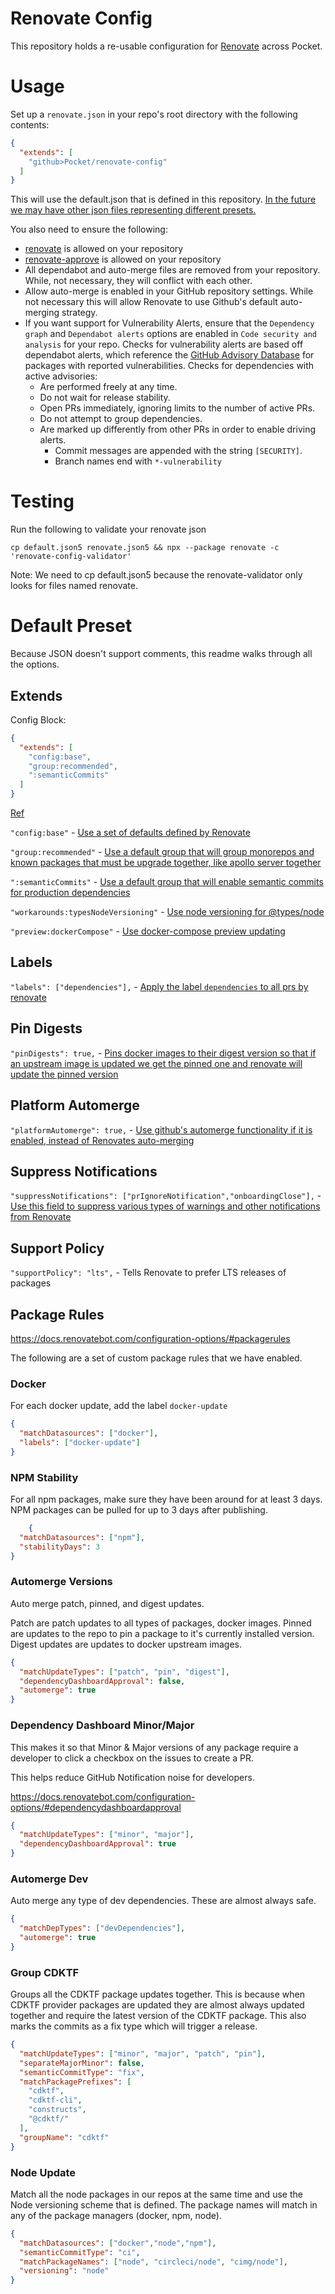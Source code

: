 # Renovate Config

This repository holds a re-usable configuration for [Renovate](https://www.whitesourcesoftware.com/free-developer-tools/renovate/) across Pocket.

# Usage 

Set up a `renovate.json` in your repo's root directory with the following contents:

```json
{
  "extends": [
    "github>Pocket/renovate-config"
  ]
}
```

This will use the default.json that is defined in this repository. [In the future we may have other json files representing different presets.](https://docs.renovatebot.com/config-presets/#github)

You also need to ensure the following:
* [renovate](https://github.com/apps/renovate) is allowed on your repository
* [renovate-approve](https://github.com/apps/renovate-approve) is allowed on your repository
* All dependabot and auto-merge files are removed from your repository. While, not necessary, they will conflict with each other.
* Allow auto-merge is enabled in your GitHub repository settings. While not necessary this will allow Renovate to use Github's default auto-merging strategy.
* If you want support for Vulnerability Alerts, ensure that the `Dependency graph` and `Dependabot alerts` options are enabled in `Code security and analysis` for your repo. Checks for vulnerability alerts are based off dependabot alerts, which reference the [GitHub Advisory Database](https://github.com/advisories) for packages with reported vulnerabilities. Checks for dependencies with active advisories:
  * Are performed freely at any time.
  * Do not wait for release stability.
  * Open PRs immediately, ignoring limits to the number of active PRs.
  * Do not attempt to group dependencies.
  * Are marked up differently from other PRs in order to enable driving alerts.
    * Commit messages are appended with the string `[SECURITY]`.
    * Branch names end with `*-vulnerability`


# Testing

Run the following to validate your renovate json

`cp default.json5 renovate.json5 && npx --package renovate -c 'renovate-config-validator'`

Note: We need to cp default.json5 because the renovate-validator only looks for files named renovate.

# Default Preset
Because JSON doesn't support comments, this readme walks through all the options.

## Extends

Config Block:
```json
{
  "extends": [
    "config:base",
    "group:recommended",
    ":semanticCommits"
  ]
}
```

[Ref](https://docs.renovatebot.com/configuration-options/#extends)

`"config:base"` - [Use a set of defaults defined by Renovate](https://docs.renovatebot.com/presets-config/#configbase)

`"group:recommended"` - [Use a default group that will group monorepos and known packages that must be upgrade together, like apollo server together](https://docs.renovatebot.com/presets-config/#configbase)

`":semanticCommits"` - [Use a default group that will enable semantic commits for production dependencies](https://docs.renovatebot.com/semantic-commits/#manually-enabling-or-disabling-semantic-commits)

`"workarounds:typesNodeVersioning"` - [Use node versioning for @types/node](https://docs.renovatebot.com/presets-workarounds/#workaroundstypesnodeversioning)

`"preview:dockerCompose"` - [Use docker-compose preview updating](https://docs.renovatebot.com/presets-preview/#previewdockercompose)

## Labels

`"labels": ["dependencies"],` - [Apply the label `dependencies` to all prs by renovate](https://docs.renovatebot.com/configuration-options/#labels)

## Pin Digests

`"pinDigests": true,` - [Pins docker images to their digest version so that if an upstream image is updated we get the pinned one and renovate will update the pinned version](https://docs.renovatebot.com/configuration-options/#labels)

## Platform Automerge

`"platformAutomerge": true,` - [Use github's automerge functionality if it is enabled, instead of Renovates auto-merging](https://docs.renovatebot.com/configuration-options/#platformautomerge)

## Suppress Notifications

`"suppressNotifications": ["prIgnoreNotification","onboardingClose"],` - [Use this field to suppress various types of warnings and other notifications from Renovate](https://docs.renovatebot.com/configuration-options/#suppressnotifications)

## Support Policy 

`"supportPolicy": "lts",` - Tells Renovate to prefer LTS releases of packages

## Package Rules

https://docs.renovatebot.com/configuration-options/#packagerules

The following are a set of custom package rules that we have enabled.

### Docker

For each docker update, add the label `docker-update`

```json
{
  "matchDatasources": ["docker"],
  "labels": ["docker-update"]
}
```

### NPM Stability

For all npm packages, make sure they have been around for at least 3 days. NPM packages can be pulled for up to 3 days after publishing.

```json
    {
  "matchDatasources": ["npm"],
  "stabilityDays": 3
}
```


### Automerge Versions

Auto merge patch, pinned, and digest updates.

Patch are patch updates to all types of packages, docker images.
Pinned are updates to the repo to pin a package to it's currently installed version.
Digest updates are updates to docker upstream images.

```json    
{
  "matchUpdateTypes": ["patch", "pin", "digest"],
  "dependencyDashboardApproval": false,
  "automerge": true
}
```

### Dependency Dashboard Minor/Major

This makes it so that Minor & Major versions of any package require a developer to click a checkbox on the issues to create a PR. 

This helps reduce GitHub Notification noise for developers.

https://docs.renovatebot.com/configuration-options/#dependencydashboardapproval

```json    
{
  "matchUpdateTypes": ["minor", "major"],
  "dependencyDashboardApproval": true
}
```


### Automerge Dev

Auto merge any type of dev dependencies. These are almost always safe.
```json    
{
  "matchDepTypes": ["devDependencies"],
  "automerge": true
}
```

### Group CDKTF

Groups all the CDKTF package updates together. This is because when CDKTF provider packages are updated they are almost always updated together and require the latest version of the CDKTF package. This also marks the commits as a fix type which will trigger a release.

```json
{
  "matchUpdateTypes": ["minor", "major", "patch", "pin"],
  "separateMajorMinor": false,
  "semanticCommitType": "fix",
  "matchPackagePrefixes": [
    "cdktf",
    "cdktf-cli",
    "constructs",
    "@cdktf/"
  ],
  "groupName": "cdktf"
}
```

### Node Update

Match all the node packages in our repos at the same time and use the Node versioning scheme that is defined. The package names will match in any of the package managers (docker, npm, node).

```json
{
  "matchDatasources": ["docker","node","npm"],
  "semanticCommitType": "ci",
  "matchPackageNames": ["node", "circleci/node", "cimg/node"],
  "versioning": "node"
}
```

